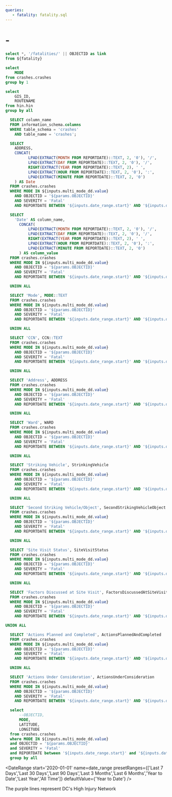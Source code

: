 ```yaml
---
queries:
   - fatality: fatality.sql
---
```


# <Value data={Tittle} column=ADDRESS/> - <Value data={Tittle} column=Date/>

```sql fatality_with_link
select *, '/fatalities/' || OBJECTID as link
from ${fatality}
```

```sql unique_mode
select 
    MODE
from crashes.crashes
group by 1
```

```sql unique_hin
select 
    GIS_ID,
    ROUTENAME
from hin.hin
group by all
```

```sql columns
  SELECT column_name
  FROM information_schema.columns
  WHERE table_schema = 'crashes'
    AND table_name = 'crashes';
```

```sql Tittle
  SELECT 
    ADDRESS,
    CONCAT(
          LPAD(EXTRACT(MONTH FROM REPORTDATE)::TEXT, 2, '0'), '/', 
          LPAD(EXTRACT(DAY FROM REPORTDATE)::TEXT, 2, '0'), '/', 
          RIGHT(EXTRACT(YEAR FROM REPORTDATE)::TEXT, 2), ' ', 
          LPAD(EXTRACT(HOUR FROM REPORTDATE)::TEXT, 2, '0'), ':', 
          LPAD(EXTRACT(MINUTE FROM REPORTDATE)::TEXT, 2, '0')
    ) AS Date
  FROM crashes.crashes
  WHERE MODE IN ${inputs.multi_mode_dd.value}
    AND OBJECTID = '${params.OBJECTID}'
    AND SEVERITY = 'Fatal'
    AND REPORTDATE BETWEEN '${inputs.date_range.start}' AND '${inputs.date_range.end}'
```

```sql pivot_table
  SELECT 
    'Date' AS column_name, 
      CONCAT(
          LPAD(EXTRACT(MONTH FROM REPORTDATE)::TEXT, 2, '0'), '/', 
          LPAD(EXTRACT(DAY FROM REPORTDATE)::TEXT, 2, '0'), '/', 
          RIGHT(EXTRACT(YEAR FROM REPORTDATE)::TEXT, 2), ' ', 
          LPAD(EXTRACT(HOUR FROM REPORTDATE)::TEXT, 2, '0'), ':', 
          LPAD(EXTRACT(MINUTE FROM REPORTDATE)::TEXT, 2, '0')
      ) AS column_value
  FROM crashes.crashes
  WHERE MODE IN ${inputs.multi_mode_dd.value}
    AND OBJECTID = '${params.OBJECTID}'
    AND SEVERITY = 'Fatal'
    AND REPORTDATE BETWEEN '${inputs.date_range.start}' AND '${inputs.date_range.end}'

  UNION ALL

  SELECT 'Mode', MODE::TEXT
  FROM crashes.crashes
  WHERE MODE IN ${inputs.multi_mode_dd.value}
    AND OBJECTID = '${params.OBJECTID}'
    AND SEVERITY = 'Fatal'
    AND REPORTDATE BETWEEN '${inputs.date_range.start}' AND '${inputs.date_range.end}'

  UNION ALL

  SELECT 'CCN', CCN::TEXT
  FROM crashes.crashes
  WHERE MODE IN ${inputs.multi_mode_dd.value}
    AND OBJECTID = '${params.OBJECTID}'
    AND SEVERITY = 'Fatal'
    AND REPORTDATE BETWEEN '${inputs.date_range.start}' AND '${inputs.date_range.end}'

  UNION ALL

  SELECT 'Address', ADDRESS
  FROM crashes.crashes
  WHERE MODE IN ${inputs.multi_mode_dd.value}
    AND OBJECTID = '${params.OBJECTID}'
    AND SEVERITY = 'Fatal'
    AND REPORTDATE BETWEEN '${inputs.date_range.start}' AND '${inputs.date_range.end}'

  UNION ALL

  SELECT 'Ward', WARD
  FROM crashes.crashes
  WHERE MODE IN ${inputs.multi_mode_dd.value}
    AND OBJECTID = '${params.OBJECTID}'
    AND SEVERITY = 'Fatal'
    AND REPORTDATE BETWEEN '${inputs.date_range.start}' AND '${inputs.date_range.end}'

  UNION ALL

  SELECT 'Striking Vehicle', StrinkingVehicle
  FROM crashes.crashes
  WHERE MODE IN ${inputs.multi_mode_dd.value}
    AND OBJECTID = '${params.OBJECTID}'
    AND SEVERITY = 'Fatal'
    AND REPORTDATE BETWEEN '${inputs.date_range.start}' AND '${inputs.date_range.end}'

  UNION ALL

  SELECT 'Second Striking Vehicle/Object', SecondStrikingVehicleObject
  FROM crashes.crashes
  WHERE MODE IN ${inputs.multi_mode_dd.value}
    AND OBJECTID = '${params.OBJECTID}'
    AND SEVERITY = 'Fatal'
    AND REPORTDATE BETWEEN '${inputs.date_range.start}' AND '${inputs.date_range.end}'

  UNION ALL

  SELECT 'Site Visit Status', SiteVisitStatus
  FROM crashes.crashes
  WHERE MODE IN ${inputs.multi_mode_dd.value}
    AND OBJECTID = '${params.OBJECTID}'
    AND SEVERITY = 'Fatal'
    AND REPORTDATE BETWEEN '${inputs.date_range.start}' AND '${inputs.date_range.end}'

  UNION ALL

  SELECT 'Factors Discussed at Site Visit', FactorsDiscussedAtSiteVisit
  FROM crashes.crashes
  WHERE MODE IN ${inputs.multi_mode_dd.value}
    AND OBJECTID = '${params.OBJECTID}'
    AND SEVERITY = 'Fatal'
    AND REPORTDATE BETWEEN '${inputs.date_range.start}' AND '${inputs.date_range.end}'

UNION ALL

  SELECT 'Actions Planned and Completed', ActionsPlannedAndCompleted
  FROM crashes.crashes
  WHERE MODE IN ${inputs.multi_mode_dd.value}
    AND OBJECTID = '${params.OBJECTID}'
    AND SEVERITY = 'Fatal'
    AND REPORTDATE BETWEEN '${inputs.date_range.start}' AND '${inputs.date_range.end}'

  UNION ALL

  SELECT 'Actions Under Consideration', ActionsUnderConsideration
  FROM crashes.crashes
  WHERE MODE IN ${inputs.multi_mode_dd.value}
    AND OBJECTID = '${params.OBJECTID}'
    AND SEVERITY = 'Fatal'
    AND REPORTDATE BETWEEN '${inputs.date_range.start}' AND '${inputs.date_range.end}';
```

```sql incidents
  select
      --OBJECTID,
      MODE,
      LATITUDE,
      LONGITUDE
  from crashes.crashes
  where MODE IN ${inputs.multi_mode_dd.value}
  and OBJECTID = '${params.OBJECTID}'
  and SEVERITY = 'Fatal'
  and REPORTDATE between '${inputs.date_range.start}' and '${inputs.date_range.end}'
  group by all
```

<DateRange
  start='2020-01-01'
  name=date_range
  presetRanges={['Last 7 Days','Last 30 Days','Last 90 Days','Last 3 Months','Last 6 Months','Year to Date','Last Year','All Time']}
  defaultValue={'Year to Date'}
/>

<Dropdown
    data={unique_mode} 
    name=multi_mode_dd
    value=MODE
    title="Select Mode"
    multiple=true
    selectAllByDefault=true
/>

<Grid cols=2>
    <BaseMap
      height=445
      startingZoom=17
      title="Fatality Location"
      >
      <Points data={incidents} lat=LATITUDE long=LONGITUDE value=MODE pointName=MODE colorPalette={['#d62828']}/>
      <Areas data={unique_hin} geoJsonUrl='/High_Injury_Network.geojson' geoId=GIS_ID areaCol=GIS_ID borderColor=#9d00ff color=#1C00ff00/ ignoreZoom=true
      tooltip={[
        {id: 'ROUTENAME'}
      ]}
      />
    </BaseMap>
    <DataTable data={pivot_table} rows=all wrapTitles=true rowShading=true>
      <Column id=column_name title="Fatality Details" wrap=true/>
      <Column id=column_value title=" " wrap=true/>
    </DataTable>
    </Grid>
    <Note>
      The purple lines represent DC's High Injury Network
    </Note>